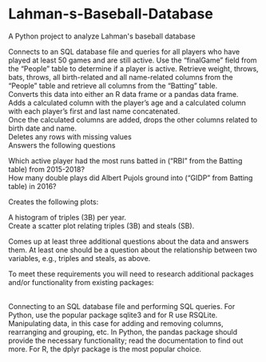 # Lahman-s-Baseball-Database<br />
A Python project to analyze Lahman's baseball database<br />




Connects to an SQL database file and queries for all players who have played at least 50 games and are still active.  Use the “finalGame” field from the “People” table to determine if a player is active. Retrieve weight, throws, bats, throws, all birth-related and all name-related columns from the “People” table and retrieve all columns from the “Batting” table.<br />
Converts this data into either an R data frame or a pandas data frame.<br />
Adds a calculated column with the player’s age and a calculated column with each player’s first and last name concatenated.<br />
Once the calculated columns are added, drops the other columns related to birth date and name.<br />
Deletes any rows with missing values<br />
Answers the following questions<br />
 
Which active player had the most runs batted in (“RBI” from the Batting table) from 2015-2018?<br />
How many double plays did Albert Pujols ground into (“GIDP” from Batting table) in 2016?<br />
 
Creates the following plots:<br />
 
A histogram of triples (3B) per year.<br />
Create a scatter plot relating triples (3B) and steals (SB).<br />
 
Comes up at least three additional questions about the data and answers them. At least one should be a question about the relationship between two variables, e.g., triples and steals, as above.<br />
 
To meet these requirements you will need to research additional packages and/or functionality from existing packages:<br />
<br />
 

Connecting to an SQL database file and performing SQL queries. For Python, use the popular package sqlite3 and for R use RSQLite.<br />
Manipulating data, in this case for adding and removing columns, rearranging and grouping, etc. In Python, the pandas package should provide the necessary functionality; read the documentation to find out more. For R, the dplyr package is the most popular choice.
